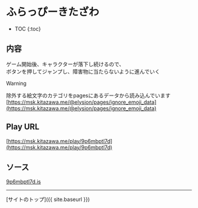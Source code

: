 # ふらっぴーきたざわ

* TOC
{:toc}

## 内容
ゲーム開始後、キャラクターが落下し続けるので、  
ボタンを押してジャンプし、障害物に当たらないように進んでいく

> [!WARNING]
> 除外する絵文字のカテゴリをpagesにあるデータから読み込んでいます
> [https://msk.kitazawa.me/@elysion/pages/ignore_emoji_data](https://msk.kitazawa.me/@elysion/pages/ignore_emoji_data)

## Play URL

[https://msk.kitazawa.me/play/9p6mbptl7d](https://msk.kitazawa.me/play/9p6mbptl7d)

## ソース

[9p6mbptl7d.is](https://github.com/elysion-pre/MisskeyPlay/blob/main/src/kitazawa/9p6mbptl7d.is)

----

[サイトのトップ]({{ site.baseurl }})
